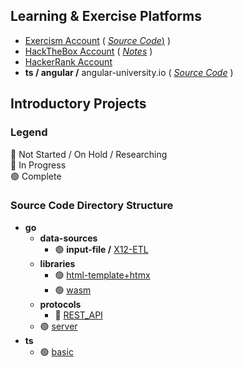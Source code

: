 ## Learning & Exercise Platforms
* [Exercism Account](https://github.com/nomadicGopher/Sandbox/tree/main/Exercism) ( [_Source Code_)](https://github.com/nomadicGopher/Sandbox/tree/main/Exercism) )
* [HackTheBox Account](https://github.com/nomadicGopher/Sandbox/tree/main/HackTheBox) ( [_Notes_](https://github.com/nomadicGopher/Sandbox/tree/main/HackTheBox) )
* [HackerRank Account](https://hackerrank.com/profile/nomadicGopher)
* **ts / angular /** angular-university.io ( [_Source Code_](https://github.com/nomadicGopher/Sandbox/tree/main/ts/angular/angular-university.io) )

## Introductory Projects
### Legend <!--🟠🟡-->
🔴 Not Started / On Hold / Researching  
🔵 In Progress  
🟢 Complete

### Source Code Directory Structure
* **go**
  * **data-sources**
    * 🟢 **input-file /** [X12-ETL](https://github.com/nomadicGopher/Sandbox/tree/main/go/data-sources/input-file/X12-ETL)
  * **libraries**
    * 🟢 [html-template+htmx](https://github.com/nomadicGopher/Sandbox/tree/main/go/libraries/html-template%2Bhtmx)
    * 🟢 [wasm](https://github.com/nomadicGopher/Sandbox/tree/main/go/libraries/wasm)
  * **protocols**
      * 🔴 [REST_API](https://github.com/nomadicGopher/Sandbox/tree/main/go/protocols/REST_API)
  * 🟢 [server](https://github.com/nomadicGopher/Sandbox/tree/main/go/server)
* **ts**
  * 🟢 [basic](https://github.com/nomadicGopher/Sandbox/tree/main/ts/basic)
